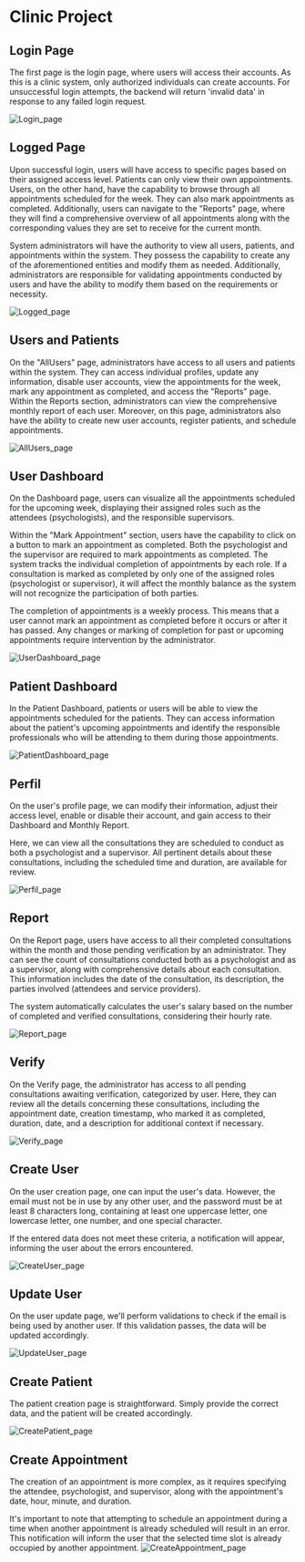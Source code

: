 # Clinic Project

## Login Page
The first page is the login page, where users will access their accounts. As this is a clinic system, only authorized individuals can create accounts. For unsuccessful login attempts, the backend will return 'invalid data' in response to any failed login request.

![Login_page](https://github.com/fernandootoni/clinic/assets/102544229/81b7e655-029e-48ef-abae-bdae4bf2709b)

## Logged Page
Upon successful login, users will have access to specific pages based on their assigned access level. Patients can only view their own appointments. Users, on the other hand, have the capability to browse through all appointments scheduled for the week. They can also mark appointments as completed. Additionally, users can navigate to the "Reports" page, where they will find a comprehensive overview of all appointments along with the corresponding values they are set to receive for the current month.

System administrators will have the authority to view all users, patients, and appointments within the system. They possess the capability to create any of the aforementioned entities and modify them as needed. Additionally, administrators are responsible for validating appointments conducted by users and have the ability to modify them based on the requirements or necessity.

![Logged_page](https://github.com/fernandootoni/clinic/assets/102544229/28d1a237-8639-482b-bc17-0eea94dfeb10)

## Users and Patients
On the "AllUsers" page, administrators have access to all users and patients within the system. They can access individual profiles, update any information, disable user accounts, view the appointments for the week, mark any appointment as completed, and access the "Reports" page. Within the Reports section, administrators can view the comprehensive monthly report of each user.
Moreover, on this page, administrators also have the ability to create new user accounts, register patients, and schedule appointments.

![AllUsers_page](https://github.com/fernandootoni/clinic/assets/102544229/924bcf66-2afa-4291-876f-ee2c869d2479)

## User Dashboard
On the Dashboard page, users can visualize all the appointments scheduled for the upcoming week, displaying their assigned roles such as the attendees (psychologists), and the responsible supervisors.

Within the "Mark Appointment" section, users have the capability to click on a button to mark an appointment as completed. Both the psychologist and the supervisor are required to mark appointments as completed. The system tracks the individual completion of appointments by each role. If a consultation is marked as completed by only one of the assigned roles (psychologist or supervisor), it will affect the monthly balance as the system will not recognize the participation of both parties.

The completion of appointments is a weekly process. This means that a user cannot mark an appointment as completed before it occurs or after it has passed. Any changes or marking of completion for past or upcoming appointments require intervention by the administrator.

![UserDashboard_page](https://github.com/fernandootoni/clinic/assets/102544229/caea3c2a-ba8d-44f6-818b-73ef25338385)

## Patient Dashboard
In the Patient Dashboard, patients or users will be able to view the appointments scheduled for the patients. They can access information about the patient's upcoming appointments and identify the responsible professionals who will be attending to them during those appointments.

![PatientDashboard_page](https://github.com/fernandootoni/clinic/assets/102544229/d7206a88-b4ea-4438-a554-72dc56f8a8a8)

## Perfil
On the user's profile page, we can modify their information, adjust their access level, enable or disable their account, and gain access to their Dashboard and Monthly Report.

Here, we can view all the consultations they are scheduled to conduct as both a psychologist and a supervisor. All pertinent details about these consultations, including the scheduled time and duration, are available for review.

![Perfil_page](https://github.com/fernandootoni/clinic/assets/102544229/22ff28a8-724d-4411-a668-1d3e1bbb5659)

## Report
On the Report page, users have access to all their completed consultations within the month and those pending verification by an administrator. They can see the count of consultations conducted both as a psychologist and as a supervisor, along with comprehensive details about each consultation. This information includes the date of the consultation, its description, the parties involved (attendees and service providers).

The system automatically calculates the user's salary based on the number of completed and verified consultations, considering their hourly rate.

![Report_page](https://github.com/fernandootoni/clinic/assets/102544229/0e291061-2380-4e86-aa16-1b10154e728b)

## Verify
On the Verify page, the administrator has access to all pending consultations awaiting verification, categorized by user. Here, they can review all the details concerning these consultations, including the appointment date, creation timestamp, who marked it as completed, duration, date, and a description for additional context if necessary.

![Verify_page](https://github.com/fernandootoni/clinic/assets/102544229/cf198790-492a-4f41-b190-a1c21d638cf4)

## Create User
On the user creation page, one can input the user's data. However, the email must not be in use by any other user, and the password must be at least 8 characters long, containing at least one uppercase letter, one lowercase letter, one number, and one special character.

If the entered data does not meet these criteria, a notification will appear, informing the user about the errors encountered.

![CreateUser_page](https://github.com/fernandootoni/clinic/assets/102544229/524c61bd-bf9d-4dbf-af1f-f4d4174c785c)

## Update User
On the user update page, we'll perform validations to check if the email is being used by another user. If this validation passes, the data will be updated accordingly.

![UpdateUser_page](https://github.com/fernandootoni/clinic/assets/102544229/7bbeba1c-bbb9-4524-8ca3-5f6517f49386)

## Create Patient
The patient creation page is straightforward. Simply provide the correct data, and the patient will be created accordingly.

![CreatePatient_page](https://github.com/fernandootoni/clinic/assets/102544229/85cb211e-d4fc-455f-8583-1216af6824cb)

## Create Appointment
The creation of an appointment is more complex, as it requires specifying the attendee, psychologist, and supervisor, along with the appointment's date, hour, minute, and duration.

It's important to note that attempting to schedule an appointment during a time when another appointment is already scheduled will result in an error. This notification will inform the user that the selected time slot is already occupied by another appointment.
![CreateAppointment_page](https://github.com/fernandootoni/clinic/assets/102544229/3e53a8f1-8904-4d14-aa43-b0187a4ae9ed)




